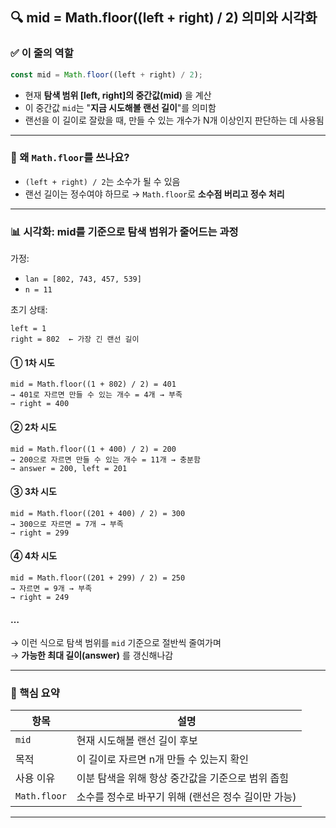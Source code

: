 ## 🔍 mid = Math.floor((left + right) / 2) 의미와 시각화

### ✅ 이 줄의 역할

```js
const mid = Math.floor((left + right) / 2);
```

- 현재 **탐색 범위 [left, right]의 중간값(mid)** 을 계산
- 이 중간값 `mid`는 "**지금 시도해볼 랜선 길이**"를 의미함
- 랜선을 이 길이로 잘랐을 때, 만들 수 있는 개수가 N개 이상인지 판단하는 데 사용됨

---

### 📌 왜 `Math.floor`를 쓰나요?

- `(left + right) / 2`는 소수가 될 수 있음
- 랜선 길이는 정수여야 하므로 → `Math.floor`로 **소수점 버리고 정수 처리**

---

### 📊 시각화: mid를 기준으로 탐색 범위가 줄어드는 과정

가정:

- `lan = [802, 743, 457, 539]`
- `n = 11`

초기 상태:

```
left = 1
right = 802  ← 가장 긴 랜선 길이
```

#### ① 1차 시도

```
mid = Math.floor((1 + 802) / 2) = 401
→ 401로 자르면 만들 수 있는 개수 = 4개 → 부족
→ right = 400
```

#### ② 2차 시도

```
mid = Math.floor((1 + 400) / 2) = 200
→ 200으로 자르면 만들 수 있는 개수 = 11개 → 충분함
→ answer = 200, left = 201
```

#### ③ 3차 시도

```
mid = Math.floor((201 + 400) / 2) = 300
→ 300으로 자르면 = 7개 → 부족
→ right = 299
```

#### ④ 4차 시도

```
mid = Math.floor((201 + 299) / 2) = 250
→ 자르면 = 9개 → 부족
→ right = 249
```

#### …

→ 이런 식으로 탐색 범위를 `mid` 기준으로 절반씩 줄여가며  
→ **가능한 최대 길이(answer)** 를 갱신해나감

---

### 🧠 핵심 요약

| 항목         | 설명                                                |
| ------------ | --------------------------------------------------- |
| `mid`        | 현재 시도해볼 랜선 길이 후보                        |
| 목적         | 이 길이로 자르면 n개 만들 수 있는지 확인            |
| 사용 이유    | 이분 탐색을 위해 항상 중간값을 기준으로 범위 좁힘   |
| `Math.floor` | 소수를 정수로 바꾸기 위해 (랜선은 정수 길이만 가능) |

---
